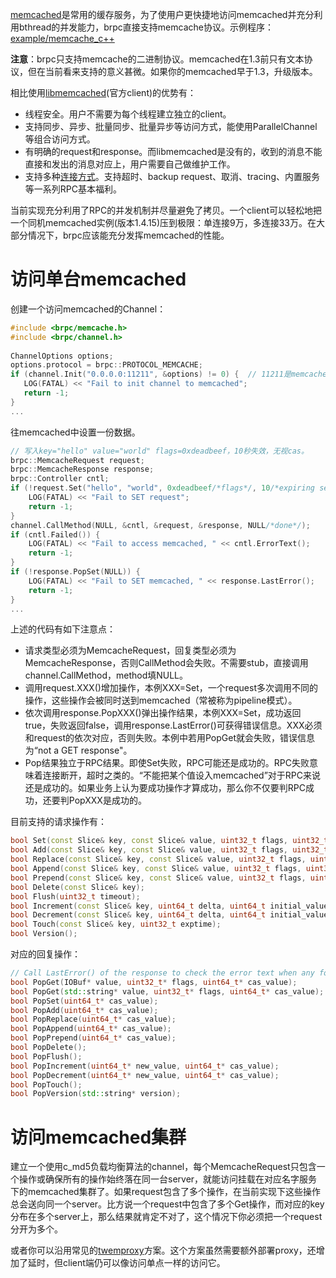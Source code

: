 [memcached](http://memcached.org/)是常用的缓存服务，为了使用户更快捷地访问memcached并充分利用bthread的并发能力，brpc直接支持memcache协议。示例程序：[example/memcache_c++](http://icode.baidu.com/repo/baidu/opensource/baidu-rpc/files/master/tree/example/memcache_c++/)

**注意**：brpc只支持memcache的二进制协议。memcached在1.3前只有文本协议，但在当前看来支持的意义甚微。如果你的memcached早于1.3，升级版本。

相比使用[libmemcached](http://libmemcached.org/libMemcached.html)(官方client)的优势有：

- 线程安全。用户不需要为每个线程建立独立的client。
- 支持同步、异步、批量同步、批量异步等访问方式，能使用ParallelChannel等组合访问方式。
- 有明确的request和response。而libmemcached是没有的，收到的消息不能直接和发出的消息对应上，用户需要自己做维护工作。
- 支持多种[连接方式](client.md#连接方式)。支持超时、backup request、取消、tracing、内置服务等一系列RPC基本福利。

当前实现充分利用了RPC的并发机制并尽量避免了拷贝。一个client可以轻松地把一个同机memcached实例(版本1.4.15)压到极限：单连接9万，多连接33万。在大部分情况下，brpc应该能充分发挥memcached的性能。

# 访问单台memcached

创建一个访问memcached的Channel：

```c++
#include <brpc/memcache.h>
#include <brpc/channel.h>
 
ChannelOptions options;
options.protocol = brpc::PROTOCOL_MEMCACHE;
if (channel.Init("0.0.0.0:11211", &options) != 0) {  // 11211是memcached的默认端口
   LOG(FATAL) << "Fail to init channel to memcached";
   return -1;
}
... 
```

往memcached中设置一份数据。

```c++
// 写入key="hello" value="world" flags=0xdeadbeef，10秒失效，无视cas。
brpc::MemcacheRequest request;
brpc::MemcacheResponse response;
brpc::Controller cntl;
if (!request.Set("hello", "world", 0xdeadbeef/*flags*/, 10/*expiring seconds*/, 0/*ignore cas*/)) {
    LOG(FATAL) << "Fail to SET request";
    return -1;
} 
channel.CallMethod(NULL, &cntl, &request, &response, NULL/*done*/);
if (cntl.Failed()) {
    LOG(FATAL) << "Fail to access memcached, " << cntl.ErrorText();
    return -1;
}  
if (!response.PopSet(NULL)) {
    LOG(FATAL) << "Fail to SET memcached, " << response.LastError();
    return -1;   
}
...
```

上述的代码有如下注意点：

- 请求类型必须为MemcacheRequest，回复类型必须为MemcacheResponse，否则CallMethod会失败。不需要stub，直接调用channel.CallMethod，method填NULL。
- 调用request.XXX()增加操作，本例XXX=Set，一个request多次调用不同的操作，这些操作会被同时送到memcached（常被称为pipeline模式）。
- 依次调用response.PopXXX()弹出操作结果，本例XXX=Set，成功返回true，失败返回false，调用response.LastError()可获得错误信息。XXX必须和request的依次对应，否则失败。本例中若用PopGet就会失败，错误信息为“not a GET response"。
- Pop结果独立于RPC结果。即使Set失败，RPC可能还是成功的。RPC失败意味着连接断开，超时之类的。“不能把某个值设入memcached”对于RPC来说还是成功的。如果业务上认为要成功操作才算成功，那么你不仅要判RPC成功，还要判PopXXX是成功的。

目前支持的请求操作有：

```c++
bool Set(const Slice& key, const Slice& value, uint32_t flags, uint32_t exptime, uint64_t cas_value);
bool Add(const Slice& key, const Slice& value, uint32_t flags, uint32_t exptime, uint64_t cas_value);
bool Replace(const Slice& key, const Slice& value, uint32_t flags, uint32_t exptime, uint64_t cas_value);
bool Append(const Slice& key, const Slice& value, uint32_t flags, uint32_t exptime, uint64_t cas_value);
bool Prepend(const Slice& key, const Slice& value, uint32_t flags, uint32_t exptime, uint64_t cas_value);
bool Delete(const Slice& key);
bool Flush(uint32_t timeout);
bool Increment(const Slice& key, uint64_t delta, uint64_t initial_value, uint32_t exptime);
bool Decrement(const Slice& key, uint64_t delta, uint64_t initial_value, uint32_t exptime);
bool Touch(const Slice& key, uint32_t exptime);
bool Version();
```

对应的回复操作：

```c++
// Call LastError() of the response to check the error text when any following operation fails.
bool PopGet(IOBuf* value, uint32_t* flags, uint64_t* cas_value);
bool PopGet(std::string* value, uint32_t* flags, uint64_t* cas_value);
bool PopSet(uint64_t* cas_value);
bool PopAdd(uint64_t* cas_value);
bool PopReplace(uint64_t* cas_value);
bool PopAppend(uint64_t* cas_value);
bool PopPrepend(uint64_t* cas_value);
bool PopDelete();
bool PopFlush();
bool PopIncrement(uint64_t* new_value, uint64_t* cas_value);
bool PopDecrement(uint64_t* new_value, uint64_t* cas_value);
bool PopTouch();
bool PopVersion(std::string* version);
```

# 访问memcached集群

建立一个使用c_md5负载均衡算法的channel，每个MemcacheRequest只包含一个操作或确保所有的操作始终落在同一台server，就能访问挂载在对应名字服务下的memcached集群了。如果request包含了多个操作，在当前实现下这些操作总会送向同一个server。比方说一个request中包含了多个Get操作，而对应的key分布在多个server上，那么结果就肯定不对了，这个情况下你必须把一个request分开为多个。

或者你可以沿用常见的[twemproxy](https://github.com/twitter/twemproxy)方案。这个方案虽然需要额外部署proxy，还增加了延时，但client端仍可以像访问单点一样的访问它。

